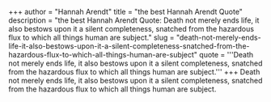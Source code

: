 +++
author = "Hannah Arendt"
title = "the best Hannah Arendt Quote"
description = "the best Hannah Arendt Quote: Death not merely ends life, it also bestows upon it a silent completeness, snatched from the hazardous flux to which all things human are subject."
slug = "death-not-merely-ends-life-it-also-bestows-upon-it-a-silent-completeness-snatched-from-the-hazardous-flux-to-which-all-things-human-are-subject"
quote = '''Death not merely ends life, it also bestows upon it a silent completeness, snatched from the hazardous flux to which all things human are subject.'''
+++
Death not merely ends life, it also bestows upon it a silent completeness, snatched from the hazardous flux to which all things human are subject.
